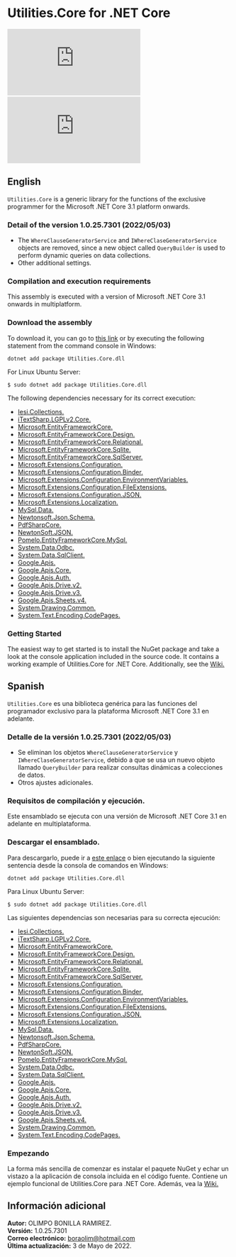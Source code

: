 # Utilities.Core for .NET Core

[![Nuget](https://img.shields.io/nuget/v/Utilities.Core.dll)](https://www.nuget.org/packages/Utilities.Core.dll/)&nbsp;[![Nuget](https://img.shields.io/nuget/dt/Utilities.Core.dll)](https://www.nuget.org/packages/Utilities.Core.dll/)<br/>

## English
`Utilities.Core` is a generic library for the functions of the exclusive programmer for the Microsoft .NET Core 3.1 platform onwards.

### Detail of the version 1.0.25.7301 (2022/05/03)
* The `WhereClauseGeneratorService` and `IWhereClaseGeneratorService` objects are removed, since a new object called `QueryBuilder` is used to perform dynamic queries on data collections.
* Other additional settings.

### Compilation and execution requirements
This assembly is executed with a version of Microsoft .NET Core 3.1 onwards in multiplatform.

### Download the assembly
To download it, you can go to [this link](https://www.nuget.org/packages/Utilities.Core.dll) or by executing the following statement from the command console in Windows:
```
dotnet add package Utilities.Core.dll
```
For Linux Ubuntu Server:
```
$ sudo dotnet add package Utilities.Core.dll
```
The following dependencies necessary for its correct execution:
* [Iesi.Collections.](https://www.nuget.org/packages/Iesi.Collections/)
* [iTextSharp.LGPLv2.Core.](https://www.nuget.org/packages/iTextSharp.LGPLv2.Core/)
* [Microsoft.EntityFrameworkCore.](https://www.nuget.org/packages/Microsoft.EntityFrameworkCore/)
* [Microsoft.EntityFrameworkCore.Design.](https://www.nuget.org/packages/Microsoft.EntityFrameworkCore.Design/)
* [Microsoft.EntityFrameworkCore.Relational.](https://www.nuget.org/packages/Microsoft.EntityFrameworkCore.Relational/)
* [Microsoft.EntityFrameworkCore.Sqlite.](https://www.nuget.org/packages/Microsoft.EntityFrameworkCore.Sqlite/)
* [Microsoft.EntityFrameworkCore.SqlServer.](https://www.nuget.org/packages/Microsoft.EntityFrameworkCore.SqlServer/)
* [Microsoft.Extensions.Configuration.](https://www.nuget.org/packages/Microsoft.Extensions.Configuration/)
* [Microsoft.Extensions.Configuration.Binder.](https://www.nuget.org/packages/Microsoft.Extensions.Configuration.Binder/)
* [Microsoft.Extensions.Configuration.EnvironmentVariables.](https://www.nuget.org/packages/Microsoft.Extensions.Configuration.EnvironmentVariables/)
* [Microsoft.Extensions.Configuration.FileExtensions.](https://www.nuget.org/packages/Microsoft.Extensions.Configuration.FileExtensions/)
* [Microsoft.Extensions.Configuration.JSON.](https://www.nuget.org/packages/Microsoft.Extensions.Configuration.Json/)
* [Microsoft.Extensions.Localization.](https://www.nuget.org/packages/Microsoft.Extensions.Localization/)
* [MySql.Data.](https://www.nuget.org/packages/MySql.Data/)
* [Newtonsoft.Json.Schema.](https://www.nuget.org/packages/Newtonsoft.Json.Schema/)
* [PdfSharpCore.](https://www.nuget.org/packages/PdfSharpCore/)
* [NewtonSoft.JSON.](https://www.nuget.org/packages/Newtonsoft.Json/)
* [Pomelo.EntityFrameworkCore.MySql.](https://www.nuget.org/packages/Pomelo.EntityFrameworkCore.MySql/)
* [System.Data.Odbc.](https://www.nuget.org/packages/System.Data.Odbc/)
* [System.Data.SqlClient.](https://www.nuget.org/packages/System.Data.SqlClient/)
* [Google.Apis.](https://www.nuget.org/packages/Google.Apis/)
* [Google.Apis.Core.](https://www.nuget.org/packages/Google.Apis.Core/)
* [Google.Apis.Auth.](https://www.nuget.org/packages/Google.Apis.Auth/)
* [Google.Apis.Drive.v2.](https://www.nuget.org/packages/Google.Apis.Drive.v2/)
* [Google.Apis.Drive.v3.](https://www.nuget.org/packages/Google.Apis.Drive.v3/)
* [Google.Apis.Sheets.v4.](https://www.nuget.org/packages/Google.Apis.Sheets.v4/)
* [System.Drawing.Common.](https://www.nuget.org/packages/System.Drawing.Common/)
* [System.Text.Encoding.CodePages.](https://www.nuget.org/packages/System.Text.Encoding.CodePages/)

### Getting Started
The easiest way to get started is to install the NuGet package and take a look at the console application included in the source code. It contains a working example of Utilities.Core for .NET Core.
Additionally, see the [Wiki.](https://github.com/boraolim/Utilities.Core/wiki)

## Spanish
`Utilities.Core` es una biblioteca genérica para las funciones del programador exclusivo para la plataforma Microsoft .NET Core 3.1 en adelante.

### Detalle de la versi&oacute;n 1.0.25.7301 (2022/05/03)
* Se eliminan los objetos `WhereClauseGeneratorService` y `IWhereClaseGeneratorService`, debido a que se usa un nuevo objeto llamado `QueryBuilder` para realizar consultas dinámicas a colecciones de datos.
* Otros ajustes adicionales.

### Requisitos de compilaci&oacute;n y ejecuci&oacute;n.
Este ensamblado se ejecuta con una versi&oacute;n de Microsoft .NET Core 3.1 en adelante en multiplataforma.

### Descargar el ensamblado.
Para descargarlo, puede ir a [este enlace](https://www.nuget.org/packages/Utilities.Core.dll) o bien ejecutando la siguiente sentencia desde la consola de comandos en Windows:
```
dotnet add package Utilities.Core.dll
```
Para Linux Ubuntu Server:
```
$ sudo dotnet add package Utilities.Core.dll
```
Las siguientes dependencias son necesarias para su correcta ejecuci&oacute;n:
* [Iesi.Collections.](https://www.nuget.org/packages/Iesi.Collections/)
* [iTextSharp.LGPLv2.Core.](https://www.nuget.org/packages/iTextSharp.LGPLv2.Core/)
* [Microsoft.EntityFrameworkCore.](https://www.nuget.org/packages/Microsoft.EntityFrameworkCore/)
* [Microsoft.EntityFrameworkCore.Design.](https://www.nuget.org/packages/Microsoft.EntityFrameworkCore.Design/)
* [Microsoft.EntityFrameworkCore.Relational.](https://www.nuget.org/packages/Microsoft.EntityFrameworkCore.Relational/)
* [Microsoft.EntityFrameworkCore.Sqlite.](https://www.nuget.org/packages/Microsoft.EntityFrameworkCore.Sqlite/)
* [Microsoft.EntityFrameworkCore.SqlServer.](https://www.nuget.org/packages/Microsoft.EntityFrameworkCore.SqlServer/)
* [Microsoft.Extensions.Configuration.](https://www.nuget.org/packages/Microsoft.Extensions.Configuration/)
* [Microsoft.Extensions.Configuration.Binder.](https://www.nuget.org/packages/Microsoft.Extensions.Configuration.Binder/)
* [Microsoft.Extensions.Configuration.EnvironmentVariables.](https://www.nuget.org/packages/Microsoft.Extensions.Configuration.EnvironmentVariables/)
* [Microsoft.Extensions.Configuration.FileExtensions.](https://www.nuget.org/packages/Microsoft.Extensions.Configuration.FileExtensions/)
* [Microsoft.Extensions.Configuration.JSON.](https://www.nuget.org/packages/Microsoft.Extensions.Configuration.Json/)
* [Microsoft.Extensions.Localization.](https://www.nuget.org/packages/Microsoft.Extensions.Localization/)
* [MySql.Data.](https://www.nuget.org/packages/MySql.Data/)
* [Newtonsoft.Json.Schema.](https://www.nuget.org/packages/Newtonsoft.Json.Schema/)
* [PdfSharpCore.](https://www.nuget.org/packages/PdfSharpCore/)
* [NewtonSoft.JSON.](https://www.nuget.org/packages/Newtonsoft.Json/)
* [Pomelo.EntityFrameworkCore.MySql.](https://www.nuget.org/packages/Pomelo.EntityFrameworkCore.MySql/)
* [System.Data.Odbc.](https://www.nuget.org/packages/System.Data.Odbc/)
* [System.Data.SqlClient.](https://www.nuget.org/packages/System.Data.SqlClient/)
* [Google.Apis.](https://www.nuget.org/packages/Google.Apis/)
* [Google.Apis.Core.](https://www.nuget.org/packages/Google.Apis.Core/)
* [Google.Apis.Auth.](https://www.nuget.org/packages/Google.Apis.Auth/)
* [Google.Apis.Drive.v2.](https://www.nuget.org/packages/Google.Apis.Drive.v2/)
* [Google.Apis.Drive.v3.](https://www.nuget.org/packages/Google.Apis.Drive.v3/)
* [Google.Apis.Sheets.v4.](https://www.nuget.org/packages/Google.Apis.Sheets.v4/)
* [System.Drawing.Common.](https://www.nuget.org/packages/System.Drawing.Common/)
* [System.Text.Encoding.CodePages.](https://www.nuget.org/packages/System.Text.Encoding.CodePages/)

### Empezando
La forma más sencilla de comenzar es instalar el paquete NuGet y echar un vistazo a la aplicación de consola incluida en el código fuente. Contiene un ejemplo funcional de Utilities.Core para .NET Core.
Además, vea la [Wiki.](https://github.com/boraolim/Utilities.Core/wiki)

## Información adicional
**Autor:** OLIMPO BONILLA RAMIREZ.<br/>
**Versi&oacute;n:** 1.0.25.7301 <br/>
**Correo electr&oacute;nico:** [boraolim@hotmail.com](mailto:boraolim@hotmail.com)<br />
**&Uacute;ltima actualizaci&oacute;n:** 3 de Mayo de 2022.
